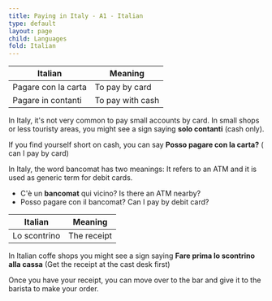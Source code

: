```yaml
---
title: Paying in Italy - A1 - Italian
type: default
layout: page
child: Languages
fold: Italian
---
```


| Italian | Meaning |
| ------- | ------- |
| Pagare con la carta | To pay by card |
| Pagare in contanti | To pay with cash |

In Italy, it's not very common to pay small accounts by card. In small shops or
less touristy areas, you might see a sign saying **solo contanti** (cash only).

If you find yourself short on cash, you can say **Posso pagare con la carta?** (
can I pay by card)

In Italy, the word bancomat has two meanings: It refers to an ATM and it is used
as generic term for debit cards.

- C'è un **bancomat** qui vicino?
  Is there an ATM nearby?
- Posso pagare con il bancomat?
  Can I pay by debit card?

| Italian | Meaning |
| ------- | ------- |
| Lo scontrino | The receipt |

In Italian coffe shops you might see a sign saying **Fare prima lo scontrino
alla cassa** (Get the receipt at the cast desk first)

Once you have your receipt, you can move over to the bar and give it to the
barista to make your order.
